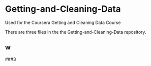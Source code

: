 # Getting-and-Cleaning-Data
Used for the Coursera Getting and Cleaning Data Course

There are three files in the the Getting-and-Cleaning-Data repository.

## w
###3
